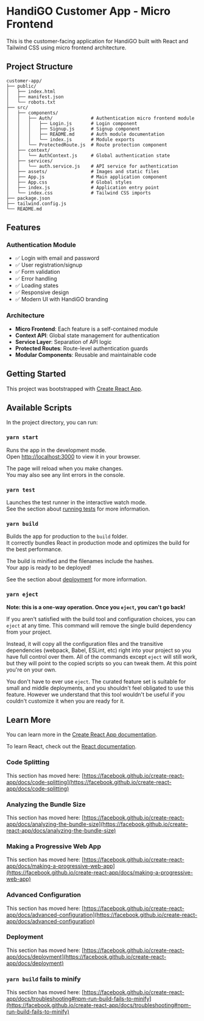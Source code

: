 # HandiGO Customer App - Micro Frontend

This is the customer-facing application for HandiGO built with React and Tailwind CSS using micro frontend architecture.

## Project Structure

```
customer-app/
├── public/
│   ├── index.html
│   ├── manifest.json
│   └── robots.txt
├── src/
│   ├── components/
│   │   ├── Auth/              # Authentication micro frontend module
│   │   │   ├── Login.js       # Login component
│   │   │   ├── Signup.js      # Signup component
│   │   │   ├── README.md      # Auth module documentation
│   │   │   └── index.js       # Module exports
│   │   └── ProtectedRoute.js  # Route protection component
│   ├── context/
│   │   └── AuthContext.js     # Global authentication state
│   ├── services/
│   │   └── auth.service.js    # API service for authentication
│   ├── assets/                # Images and static files
│   ├── App.js                 # Main application component
│   ├── App.css                # Global styles
│   ├── index.js               # Application entry point
│   └── index.css              # Tailwind CSS imports
├── package.json
├── tailwind.config.js
└── README.md
```

## Features

### Authentication Module
- ✅ Login with email and password
- ✅ User registration/signup
- ✅ Form validation
- ✅ Error handling
- ✅ Loading states
- ✅ Responsive design
- ✅ Modern UI with HandiGO branding

### Architecture
- **Micro Frontend**: Each feature is a self-contained module
- **Context API**: Global state management for authentication
- **Service Layer**: Separation of API logic
- **Protected Routes**: Route-level authentication guards
- **Modular Components**: Reusable and maintainable code

## Getting Started

This project was bootstrapped with [Create React App](https://github.com/facebook/create-react-app).

## Available Scripts

In the project directory, you can run:

### `yarn start`

Runs the app in the development mode.\
Open [http://localhost:3000](http://localhost:3000) to view it in your browser.

The page will reload when you make changes.\
You may also see any lint errors in the console.

### `yarn test`

Launches the test runner in the interactive watch mode.\
See the section about [running tests](https://facebook.github.io/create-react-app/docs/running-tests) for more information.

### `yarn build`

Builds the app for production to the `build` folder.\
It correctly bundles React in production mode and optimizes the build for the best performance.

The build is minified and the filenames include the hashes.\
Your app is ready to be deployed!

See the section about [deployment](https://facebook.github.io/create-react-app/docs/deployment) for more information.

### `yarn eject`

**Note: this is a one-way operation. Once you `eject`, you can't go back!**

If you aren't satisfied with the build tool and configuration choices, you can `eject` at any time. This command will remove the single build dependency from your project.

Instead, it will copy all the configuration files and the transitive dependencies (webpack, Babel, ESLint, etc) right into your project so you have full control over them. All of the commands except `eject` will still work, but they will point to the copied scripts so you can tweak them. At this point you're on your own.

You don't have to ever use `eject`. The curated feature set is suitable for small and middle deployments, and you shouldn't feel obligated to use this feature. However we understand that this tool wouldn't be useful if you couldn't customize it when you are ready for it.

## Learn More

You can learn more in the [Create React App documentation](https://facebook.github.io/create-react-app/docs/getting-started).

To learn React, check out the [React documentation](https://reactjs.org/).

### Code Splitting

This section has moved here: [https://facebook.github.io/create-react-app/docs/code-splitting](https://facebook.github.io/create-react-app/docs/code-splitting)

### Analyzing the Bundle Size

This section has moved here: [https://facebook.github.io/create-react-app/docs/analyzing-the-bundle-size](https://facebook.github.io/create-react-app/docs/analyzing-the-bundle-size)

### Making a Progressive Web App

This section has moved here: [https://facebook.github.io/create-react-app/docs/making-a-progressive-web-app](https://facebook.github.io/create-react-app/docs/making-a-progressive-web-app)

### Advanced Configuration

This section has moved here: [https://facebook.github.io/create-react-app/docs/advanced-configuration](https://facebook.github.io/create-react-app/docs/advanced-configuration)

### Deployment

This section has moved here: [https://facebook.github.io/create-react-app/docs/deployment](https://facebook.github.io/create-react-app/docs/deployment)

### `yarn build` fails to minify

This section has moved here: [https://facebook.github.io/create-react-app/docs/troubleshooting#npm-run-build-fails-to-minify](https://facebook.github.io/create-react-app/docs/troubleshooting#npm-run-build-fails-to-minify)
